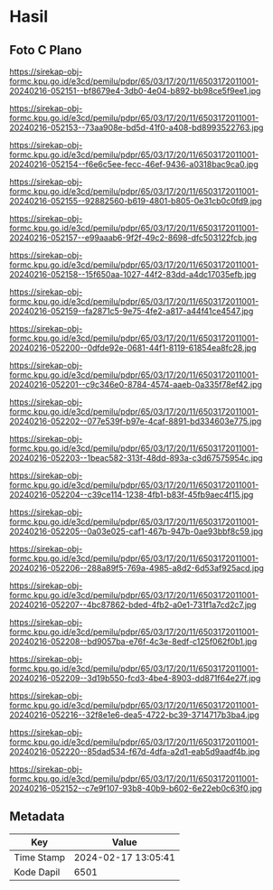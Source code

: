 # Hasil

## Foto C Plano

https://sirekap-obj-formc.kpu.go.id/e3cd/pemilu/pdpr/65/03/17/20/11/6503172011001-20240216-052151--bf8679e4-3db0-4e04-b892-bb98ce5f9ee1.jpg

https://sirekap-obj-formc.kpu.go.id/e3cd/pemilu/pdpr/65/03/17/20/11/6503172011001-20240216-052153--73aa908e-bd5d-41f0-a408-bd8993522763.jpg

https://sirekap-obj-formc.kpu.go.id/e3cd/pemilu/pdpr/65/03/17/20/11/6503172011001-20240216-052154--f6e6c5ee-fecc-46ef-9436-a0318bac9ca0.jpg

https://sirekap-obj-formc.kpu.go.id/e3cd/pemilu/pdpr/65/03/17/20/11/6503172011001-20240216-052155--92882560-b619-4801-b805-0e31cb0c0fd9.jpg

https://sirekap-obj-formc.kpu.go.id/e3cd/pemilu/pdpr/65/03/17/20/11/6503172011001-20240216-052157--e99aaab6-9f2f-49c2-8698-dfc503122fcb.jpg

https://sirekap-obj-formc.kpu.go.id/e3cd/pemilu/pdpr/65/03/17/20/11/6503172011001-20240216-052158--15f650aa-1027-44f2-83dd-a4dc17035efb.jpg

https://sirekap-obj-formc.kpu.go.id/e3cd/pemilu/pdpr/65/03/17/20/11/6503172011001-20240216-052159--fa2871c5-9e75-4fe2-a817-a44f41ce4547.jpg

https://sirekap-obj-formc.kpu.go.id/e3cd/pemilu/pdpr/65/03/17/20/11/6503172011001-20240216-052200--0dfde92e-0681-44f1-8119-61854ea8fc28.jpg

https://sirekap-obj-formc.kpu.go.id/e3cd/pemilu/pdpr/65/03/17/20/11/6503172011001-20240216-052201--c9c346e0-8784-4574-aaeb-0a335f78ef42.jpg

https://sirekap-obj-formc.kpu.go.id/e3cd/pemilu/pdpr/65/03/17/20/11/6503172011001-20240216-052202--077e539f-b97e-4caf-8891-bd334603e775.jpg

https://sirekap-obj-formc.kpu.go.id/e3cd/pemilu/pdpr/65/03/17/20/11/6503172011001-20240216-052203--1beac582-313f-48dd-893a-c3d67575954c.jpg

https://sirekap-obj-formc.kpu.go.id/e3cd/pemilu/pdpr/65/03/17/20/11/6503172011001-20240216-052204--c39ce114-1238-4fb1-b83f-45fb9aec4f15.jpg

https://sirekap-obj-formc.kpu.go.id/e3cd/pemilu/pdpr/65/03/17/20/11/6503172011001-20240216-052205--0a03e025-caf1-467b-947b-0ae93bbf8c59.jpg

https://sirekap-obj-formc.kpu.go.id/e3cd/pemilu/pdpr/65/03/17/20/11/6503172011001-20240216-052206--288a89f5-769a-4985-a8d2-6d53af925acd.jpg

https://sirekap-obj-formc.kpu.go.id/e3cd/pemilu/pdpr/65/03/17/20/11/6503172011001-20240216-052207--4bc87862-bded-4fb2-a0e1-731f1a7cd2c7.jpg

https://sirekap-obj-formc.kpu.go.id/e3cd/pemilu/pdpr/65/03/17/20/11/6503172011001-20240216-052208--bd9057ba-e76f-4c3e-8edf-c125f062f0b1.jpg

https://sirekap-obj-formc.kpu.go.id/e3cd/pemilu/pdpr/65/03/17/20/11/6503172011001-20240216-052209--3d19b550-fcd3-4be4-8903-dd871f64e27f.jpg

https://sirekap-obj-formc.kpu.go.id/e3cd/pemilu/pdpr/65/03/17/20/11/6503172011001-20240216-052216--32f8e1e6-dea5-4722-bc39-3714717b3ba4.jpg

https://sirekap-obj-formc.kpu.go.id/e3cd/pemilu/pdpr/65/03/17/20/11/6503172011001-20240216-052220--85dad534-f67d-4dfa-a2d1-eab5d9aadf4b.jpg

https://sirekap-obj-formc.kpu.go.id/e3cd/pemilu/pdpr/65/03/17/20/11/6503172011001-20240216-052152--c7e9f107-93b8-40b9-b602-6e22eb0c63f0.jpg


## Metadata

| Key        | Value               |
| ---------- | ------------------- |
| Time Stamp | 2024-02-17 13:05:41 |
| Kode Dapil | 6501                |



